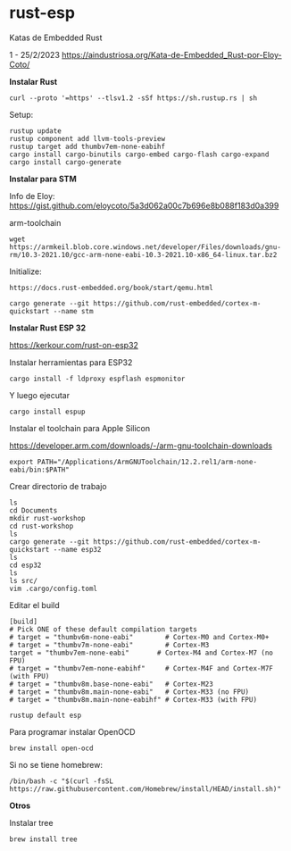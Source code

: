 # rust-esp
Katas de Embedded Rust 

1 - 25/2/2023 https://aindustriosa.org/Kata-de-Embedded_Rust-por-Eloy-Coto/

**Instalar Rust**

```
curl --proto '=https' --tlsv1.2 -sSf https://sh.rustup.rs | sh
```
Setup:
```
rustup update
rustup component add llvm-tools-preview
rustup target add thumbv7em-none-eabihf
cargo install cargo-binutils cargo-embed cargo-flash cargo-expand
cargo install cargo-generate
```

**Instalar para STM**

Info de Eloy: https://gist.github.com/eloycoto/5a3d062a00c7b696e8b088f183d0a399


arm-toolchain
```
wget https://armkeil.blob.core.windows.net/developer/Files/downloads/gnu-rm/10.3-2021.10/gcc-arm-none-eabi-10.3-2021.10-x86_64-linux.tar.bz2
```
Initialize:
```
https://docs.rust-embedded.org/book/start/qemu.html
```
```
cargo generate --git https://github.com/rust-embedded/cortex-m-quickstart --name stm
```


**Instalar Rust ESP 32**

https://kerkour.com/rust-on-esp32

Instalar herramientas para ESP32

```
cargo install -f ldproxy espflash espmonitor
```

Y luego ejecutar

```
cargo install espup
```

Instalar el toolchain para Apple Silicon

https://developer.arm.com/downloads/-/arm-gnu-toolchain-downloads

```
export PATH="/Applications/ArmGNUToolchain/12.2.rel1/arm-none-eabi/bin:$PATH"
```

Crear directorio de trabajo

```
ls
cd Documents
mkdir rust-workshop
cd rust-workshop
ls
cargo generate --git https://github.com/rust-embedded/cortex-m-quickstart --name esp32  
ls
cd esp32
ls
ls src/
vim .cargo/config.toml 
```

Editar el build 

```
[build]
# Pick ONE of these default compilation targets
# target = "thumbv6m-none-eabi"        # Cortex-M0 and Cortex-M0+
# target = "thumbv7m-none-eabi"        # Cortex-M3
target = "thumbv7em-none-eabi"       # Cortex-M4 and Cortex-M7 (no FPU)
# target = "thumbv7em-none-eabihf"     # Cortex-M4F and Cortex-M7F (with FPU)
# target = "thumbv8m.base-none-eabi"   # Cortex-M23
# target = "thumbv8m.main-none-eabi"   # Cortex-M33 (no FPU)
# target = "thumbv8m.main-none-eabihf" # Cortex-M33 (with FPU)
```

```
rustup default esp
```

Para programar instalar  OpenOCD

```
brew install open-ocd
```
Si no se tiene homebrew:
```
/bin/bash -c "$(curl -fsSL https://raw.githubusercontent.com/Homebrew/install/HEAD/install.sh)"
```


**Otros**

Instalar tree

```
brew install tree
```


